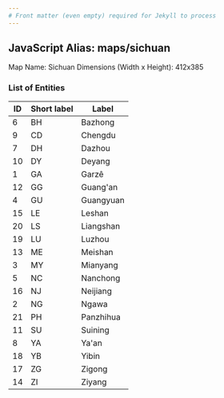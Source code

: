 ```yaml
---
# Front matter (even empty) required for Jekyll to process
---
```


## JavaScript Alias: maps/sichuan

Map Name: Sichuan
Dimensions (Width x Height): 412x385





### List of Entities

ID | Short label | Label
---|---|---|
6|BH|Bazhong
9|CD|Chengdu
7|DH|Dazhou
10|DY|Deyang
1|GA|Garzê
12|GG|Guang'an
4|GU|Guangyuan
15|LE|Leshan
20|LS|Liangshan
19|LU|Luzhou
13|ME|Meishan
3|MY|Mianyang
5|NC|Nanchong
16|NJ|Neijiang
2|NG|Ngawa
21|PH|Panzhihua
11|SU|Suining
8|YA|Ya'an
18|YB|Yibin
17|ZG|Zigong
14|ZI|Ziyang

